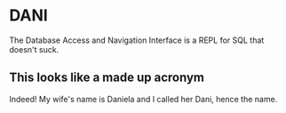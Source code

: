 # DANI
The Database Access and Navigation Interface is a REPL for SQL that doesn't suck.

## This looks like a made up acronym
Indeed! My wife's name is Daniela and I called her Dani, hence the name.